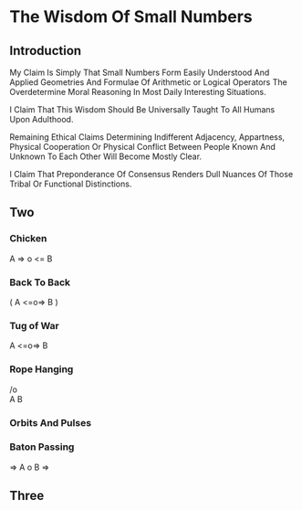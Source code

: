 # The Wisdom Of Small Numbers

## Introduction

My Claim Is Simply That Small Numbers Form Easily Understood And Applied Geometries And Formulae Of Arithmetic or Logical Operators The Overdetermine Moral Reasoning In Most Daily Interesting Situations. 

I Claim That This Wisdom Should Be Universally Taught To All Humans Upon Adulthood.

Remaining Ethical Claims Determining Indifferent Adjacency, Appartness, Physical Cooperation Or Physical Conflict Between People Known And Unknown To Each Other Will Become Mostly Clear.

I Claim That Preponderance Of Consensus Renders Dull Nuances Of Those Tribal Or Functional Distinctions.

## Two

### Chicken

A => o <= B

### Back To Back

( A <=o=> B )

### Tug of War

A <=o=> B

### Rope Hanging

 /o\
A   B


### Orbits And Pulses

### Baton Passing

 => A
    o
    B =>


## Three



